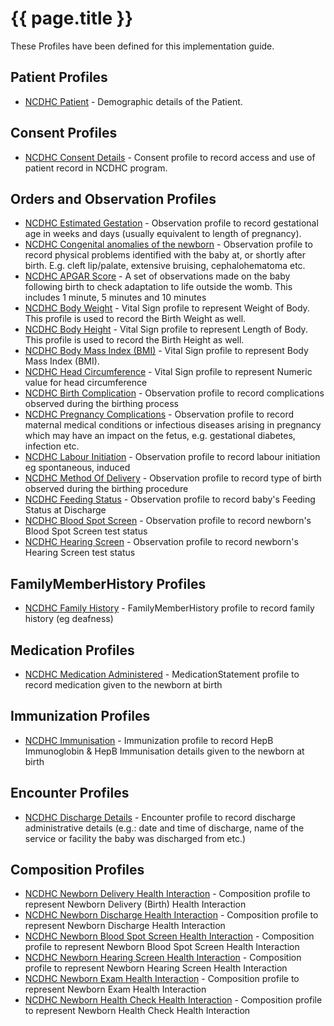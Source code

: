 # {{ page.title }}

These Profiles have been defined for this implementation guide.

## Patient Profiles
* [NCDHC Patient](StructureDefinition-ncdhc-patient.html) - Demographic details of the Patient.

## Consent Profiles
* [NCDHC Consent Details](StructureDefinition-ncdhc-consent.html) - Consent profile to record access and use of patient record in NCDHC program.

## Orders and Observation Profiles
* [NCDHC Estimated Gestation](StructureDefinition-ncdhc-observation-estimated-gestation.html) - Observation profile to record gestational age in weeks and days (usually equivalent to length of pregnancy). 
* [NCDHC Congenital anomalies of the newborn](StructureDefinition-ncdhc-observation-birth-abnormalities.html) - Observation profile to record physical problems identified with the baby at, or shortly after birth. E.g. cleft lip/palate, extensive bruising, cephalohematoma etc. 
* [NCDHC APGAR Score](StructureDefinition-ncdhc-observation-apgar-score.html) - A set of observations made on the baby following birth to check adaptation to life outside the womb.  This includes 1 minute, 5 minutes and 10 minutes
* [NCDHC Body Weight](StructureDefinition-ncdhc-observation-vitalsign-bodyweight.html) - Vital Sign profile to represent Weight of Body. This profile is used to record the Birth Weight as well.
* [NCDHC Body Height](StructureDefinition-ncdhc-observation-vitalsign-bodyheight.html) - Vital Sign profile to represent Length of Body. This profile is used to record the Birth Height as well.
* [NCDHC Body Mass Index (BMI)](StructureDefinition-ncdhc-observation-vitalsign-bmi.html) - Vital Sign profile to represent Body Mass Index (BMI).
* [NCDHC Head Circumference](StructureDefinition-ncdhc-observation-vitalsign-headcircum.html) - Vital Sign profile to represent Numeric value for head circumference
* [NCDHC Birth Complication](StructureDefinition-ncdhc-observation-birth-complication.html) - Observation profile to record complications observed during the birthing process
* [NCDHC Pregnancy Complications](StructureDefinition-ncdhc-observation-pregnancy-complication.html) - Observation profile to record maternal medical conditions or infectious diseases arising in pregnancy which may have an impact on the fetus, e.g. gestational diabetes, infection etc.
* [NCDHC Labour Initiation](StructureDefinition-ncdhc-observation-labour-induced.html) - Observation profile to record labour initiation eg spontaneous, induced 
* [NCDHC Method Of Delivery](StructureDefinition-ncdhc-observation-method-of-delivery.html) - Observation profile to record type of birth observed during the birthing procedure 
* [NCDHC Feeding Status](StructureDefinition-ncdhc-observation-feeding-status.html) - Observation profile to record baby's Feeding Status at Discharge 
* [NCDHC Blood Spot Screen](StructureDefinition-ncdhc-observation-bloodspot-screen.html) - Observation profile to record newborn's Blood Spot Screen test status 
* [NCDHC Hearing Screen](StructureDefinition-ncdhc-observation-hearing-screen.html) - Observation profile to record newborn's Hearing Screen test status 

## FamilyMemberHistory Profiles
* [NCDHC Family History](StructureDefinition-ncdhc-familymemberhistory-discharge.html) - FamilyMemberHistory profile to record family history (eg deafness)

## Medication Profiles
* [NCDHC Medication Administered](StructureDefinition-ncdhc-medicationstatement-vitamink.html) - MedicationStatement profile to record medication given to the newborn at birth

## Immunization Profiles
* [NCDHC Immunisation](StructureDefinition-ncdhc-immunization.html) - Immunization profile to record HepB Immunoglobin & HepB Immunisation details given to the newborn at birth

## Encounter Profiles
* [NCDHC Discharge Details](StructureDefinition-ncdhc-encounter-discharge-details.html) - Encounter profile to record discharge administrative details (e.g.: date and time of discharge, name of the service or facility the baby was discharged from etc.)

## Composition Profiles
* [NCDHC Newborn Delivery Health Interaction](StructureDefinition-ncdhc-composition-birth.html) - Composition profile to represent Newborn Delivery (Birth) Health Interaction
* [NCDHC Newborn Discharge Health Interaction](StructureDefinition-ncdhc-composition-discharge.html) - Composition profile to represent Newborn Discharge Health Interaction
* [NCDHC Newborn Blood Spot Screen Health Interaction](StructureDefinition-ncdhc-composition-bloodspot-screen.html) - Composition profile to represent Newborn Blood Spot Screen Health Interaction
* [NCDHC Newborn Hearing Screen Health Interaction](StructureDefinition-ncdhc-composition-hearing-screen.html) - Composition profile to represent Newborn Hearing Screen Health Interaction
* [NCDHC Newborn Exam Health Interaction](StructureDefinition-ncdhc-composition-exam.html) - Composition profile to represent Newborn Exam Health Interaction
* [NCDHC Newborn Health Check Health Interaction](StructureDefinition-ncdhc-composition-health-check-assessment.html) - Composition profile to represent Newborn Health Check Health Interaction
